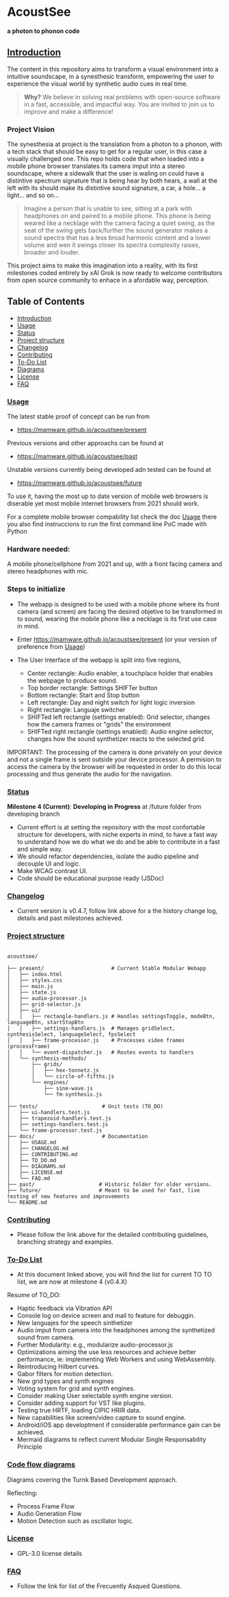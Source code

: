 # AcoustSee

**a photon to phonon code**


## [Introduction](#introduction)

The content in this repository aims to transform a visual environment into a intuitive soundscape, in a synesthesic transform, empowering the user to experience the visual world by synthetic audio cues in real time.

> **Why?** We believe in solving real problems with open-source software in a fast, accessible, and impactful way. You are invited to join us to improve and make a difference!

### Project Vision

The synesthesia at project is the translation from a photon to a phonon, with a tech stack that should be easy to get for a regular user, in this case a visually challenged one. 
This repo holds code that when loaded into a mobile phone browser translates its camera imput into a stereo soundscape, where a sidewalk that the user is waling on could have a distintive spectrum signature that is being hear by both hears, a wall at the left with its should make its  distintive sound signature, a car, a hole... a light... and so on... 

>Imagine a person that is unable to see, sitting at a park with headphones on and paired to a mobile phone. This phone is being weared like a necklage with the camera facing a quiet swing, as the seat of the swing gets back/further the sound generator makes a sound spectra that has a less broad harmonic content and a lower volume and wen it swings closer its spectra complexity raises, broader and louder. 

This project aims to make this imagination into a reality, with its first milestones coded entirely by xAI Grok is now ready to welcome contributors from open source community to enhace in a afordable way, perception. 

## Table of Contents

- [Introduction](#introduction)
- [Usage](docs/USAGE.md)
- [Status](#status)
- [Project structure](#project_structure)
- [Changelog](docs/CHANGELOG.md)
- [Contributing](docs/CONTRIBUTING.md)
- [To-Do List](docs/TO_DO.md)
- [Diagrams](docs/DIAGRAMS.md)
- [License](docs/LICENSE.md)
- [FAQ](docs/FAQ.md)

### [Usage](docs/USAGE.md)

The latest stable proof of concept can be run from 

- https://mamware.github.io/acoustsee/present

Previous versions and other approachs can be found at

- https://mamware.github.io/acoustsee/past

Unstable versions currently being developed adn tested can be found at

- https://mamware.github.io/acoustsee/future

To use it, having the most up to date version of mobile web browsers is diserable yet most mobile internet browsers from 2021 should work.

For a complete mobile browser compability list check the doc [Usage](docs/USAGE.md) there you also find instruccions to run the first command line PoC made with Python

### Hardware needed:

A mobile phone/cellphone from 2021 and up, with a front facing camera and stereo headphones with mic.

### Steps to initialize

- The webapp is designed to be used with a mobile phone where its front camera (and screen) are facing the desired objetive to be transformed in to sound, wearing the mobile phone like a necklage is its first use case in mind.

- Enter https://mamware.github.io/acoustsee/present  (or your version of preference from [Usage](docs/USAGE.md))

- The User Interface of the webapp is split into five regions,
  - Center rectangle: Audio enabler, a touchplace holder that enables the webpage to produce sound. 
  - Top border rectangle: Settings SHIFTer button 
  - Bottom rectangle: Start and Stop button 
  - Left rectangle: Day and night switch for light logic inversion
  - Right rectangle: Languaje switcher
  - SHIFTed left rectangle (settings enabled): Grid selector, changes how the camera frames or "grids" the environment
  - SHIFTed right rectangle (settings enabled): Audio engine selector, changes how the sound synthetizer reacts to the selected grid.   

IMPORTANT: The processing of the camera is done privately on your device and not a single frame is sent outside your device processor. A permision to access the camera by the browser will be requested in order to do this local processing and thus generate the audio for the navigation.

### [Status](#status) 

**Milestone 4 (Current)**: **Developing in Progress**  at /future folder from developing branch

- Current effort is at setting the repository with the most confortable structure for developers, with niche experts in mind, to have a fast way to understand how we do what we do and be able to contribute in a fast and simple way.
- We should refactor dependencies, isolate the audio pipeline and decouple UI and logic.
- Make WCAG contrast UI.
- Code should be educational purpose ready (JSDoc)
  
### [Changelog](docs/CHANGELOG.md)

- Current version is v0.4.7, follow link above for a the history change log, details and past milestones achieved.

### [Project structure](#project_structure)

```

acoustsee/

├── present/                      # Current Stable Modular Webapp
│   ├── index.html
│   ├── styles.css
│   ├── main.js
│   ├── state.js
│   ├── audio-processor.js
│   ├── grid-selector.js
│   ├── ui/
│   │   ├── rectangle-handlers.js # Handles settingsToggle, modeBtn, languageBtn, startStopBtn
│   │   ├── settings-handlers.js  # Manages gridSelect, synthesisSelect, languageSelect, fpsSelect
│   │   ├── frame-processor.js    # Processes video frames (processFrame)
│   │   └── event-dispatcher.js   # Routes events to handlers
│   └── synthesis-methods/
│       ├── grids/
│       │   ├── hex-tonnetz.js
│       │   └── circle-of-fifths.js
│       └── engines/
│           ├── sine-wave.js
│           └── fm-synthesis.js
│   
├── tests/                     # Unit tests (TO_DO)
│   ├── ui-handlers.test.js
│   ├── trapezoid-handlers.test.js
│   ├── settings-handlers.test.js
│   └── frame-processor.test.js
├── docs/                      # Documentation
│   ├── USAGE.md
│   ├── CHANGELOG.md
│   ├── CONTRIBUTING.md
│   ├── TO_DO.md
│   ├── DIAGRAMS.md
│   ├── LICENSE.md
│   └── FAQ.md
├── past/                     # Historic folder for older versions.
├── future/                   # Meant to be used for fast, live testing of new features and improvements
└── README.md

```

### [Contributing](docs/CONTRIBUTING.md)

- Please follow the link above for the detailed contributing guidelines, branching strategy and examples.

### [To-Do List](docs/TO_DO.md)

- At this document linked above, you will find the list for current TO TO list, we are now at milestone 4 (v0.4.X)

Resume of TO_DO:

- Haptic feedback via Vibration API 
- Console log on device screen and mail to feature for debuggin. 
- New languajes for the speech sinthetizer
- Audio imput from camera into the headphones among the synthetized sound from camera.
- Further Modularity: e.g., modularize audio-processor.js
- Optimizations aiming the use less resources and achieve better performance, ie: implementing Web Workers and using WebAssembly.
- Reintroducing Hilbert curves.
- Gabor filters for motion detection.
- New grid types and synth engines
- Voting system for grid and synth engines.
- Consider making User selectable synth engine version.
- Consider adding support for VST like plugins.
- Testing true HRTF, loading CIPIC HRIR data.
- New capabilities like screen/video capture to sound engine.
- Android/iOS app developtment if considerable performance gain can be achieved.
- Mermaid diagrams to reflect current Modular Single Responsability Principle

### [Code flow diagrams](docs/DIAGRAMS.md) 

Diagrams covering the Turnk Based Development approach. 

Reflecting:  
  - Process Frame Flow
  - Audio Generation Flow
  - Motion Detection such as oscillator logic.

### [License](docs/LICENSE.md)

- GPL-3.0 license details
  
### [FAQ](docs/FAQ.md)

- Follow the link for list of the Frecuently Asqued Questions.
